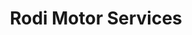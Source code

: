 ---
title: "Rodi Motor Services"
url: /sabinanigo/rodi-motor-services-calle-jose-lastiesas/
shop: Autowerkstatt
---